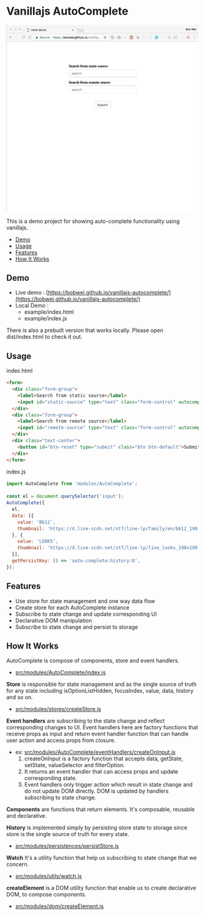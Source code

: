 # Vanillajs AutoComplete

![](./vanillajs-autocomplete.gif)

This is a demo project for showing auto-complete functionality using vanillajs.

- [Demo](#demo)
- [Usage](#usage)
- [Features](#features)
- [How It Works](#how-it-works)


## Demo

- Live demo : [https://bobwei.github.io/vanillajs-autocomplete/](https://bobwei.github.io/vanillajs-autocomplete/)
- Local Demo :
  - example/index.html
  - example/index.js

There is also a prebuilt version that works locally. Please open dist/index.html to check it out.


## Usage

index.html
```html
<form>
  <div class="form-group">
    <label>Search from static source</label>
    <input id="static-source" type="text" class="form-control" autocomplete="off" placeholder="search" />
  </div>
  <div class="form-group">
    <label>Search from remote source</label>
    <input id="remote-source" type="text" class="form-control" autocomplete="off" placeholder="search" />
  </div>
  <div class="text-center">
    <button id="btn-reset" type="submit" class="btn btn-default">Submit</button>
  </div>
</form>
```

index.js
```js
import AutoComplete from 'modules/AutoComplete';

const el = document.querySelector('input');
AutoComplete({
  el,
  data: [{
    value: 'B612',
    thumbnail: 'https://d.line-scdn.net/stf/line-lp/family/en/b612_190.png',
  }, {
    value: 'LOOKS',
    thumbnail: 'https://d.line-scdn.net/stf/line-lp/line_looks_190x190.png',
  }],
  getPersistKey: () => 'auto-complete:history:0',
});
```


## Features

- Use store for state management and one way data flow
- Create store for each AutoComplete instance
- Subscribe to state change and update corresponding UI
- Declarative DOM manipulation
- Subscribe to state change and persist to storage


## How It Works

AutoComplete is compose of components, store and event handlers.
- [src/modules/AutoComplete/index.js](./src/modules/AutoComplete/index.js)

__Store__ is responsible for state management and as the single source of truth for any state including isOptionListHidden, focusIndex, value, data, history and so on.
- [src/modules/stores/createStore.js](./src/modules/stores/createStore.js)

__Event handlers__ are subscribing to the state change and reflect corresponding changes to UI. Event handlers here are factory functions that receive props as input and return event handler function that can handle user action and access props from closure.
- ex: [src/modules/AutoComplete/eventHandlers/createOnInput.js](./src/modules/AutoComplete/eventHandlers/createOnInput.js)
  1. createOnInput is a factory function that accepts data, getState, setState, valueSelector and filterOption.
  2. It returns an event handler that can access props and update corresponding state.
  3. Event handlers only trigger action which result in state change and do not update DOM directly. DOM is updated by handlers subscribing to state change.

__Components__ are functions that return elements. It's composable, reusable and declarative.

__History__ is implemented simply by persisting store state to storage since store is the single source of truth for every state.
- [src/modules/persistences/persistStore.js](./src/modules/persistences/persistStore.js)

__Watch__ It's a utility function that help us subscribing to state change that we concern.
- [src/modules/utils/watch.js](./src/modules/utils/watch.js)

__createElement__ is a DOM utility function that enable us to create declarative DOM, to compose components.
- [src/modules/dom/createElement.js](./src/modules/dom/createElement.js)
